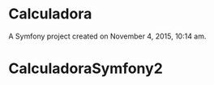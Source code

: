 Calculadora
===========

A Symfony project created on November 4, 2015, 10:14 am.
# CalculadoraSymfony2
